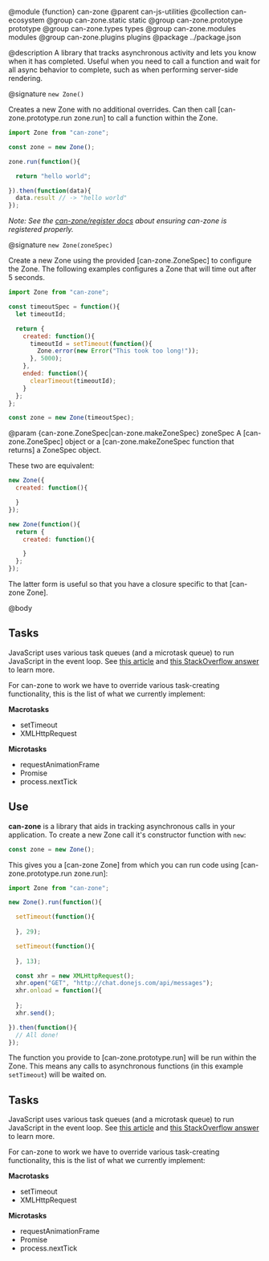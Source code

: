 @module {function} can-zone
@parent can-js-utilities
@collection can-ecosystem
@group can-zone.static static
@group can-zone.prototype prototype
@group can-zone.types types
@group can-zone.modules modules
@group can-zone.plugins plugins
@package ../package.json

@description A library that tracks asynchronous activity and lets you know when it has completed. Useful when you need to call a function and wait for all async behavior to complete, such as when performing server-side rendering.

@signature `new Zone()`

Creates a new Zone with no additional overrides. Can then call [can-zone.prototype.run zone.run] to call a function within the Zone.

```javascript
import Zone from "can-zone";

const zone = new Zone();

zone.run(function(){

  return "hello world";

}).then(function(data){
  data.result // -> "hello world"
});
```

*Note: See the [can-zone/register docs](https://github.com/canjs/can-zone/blob/master/docs/register.md) about ensuring can-zone is registered properly.*

@signature `new Zone(zoneSpec)`

Create a new Zone using the provided [can-zone.ZoneSpec] to configure the Zone. The following examples configures a Zone that will time out after 5 seconds.

```javascript
import Zone from "can-zone";

const timeoutSpec = function(){
  let timeoutId;

  return {
    created: function(){
      timeoutId = setTimeout(function(){
        Zone.error(new Error("This took too long!"));
      }, 5000);
    },
    ended: function(){
      clearTimeout(timeoutId);
    }
  };
};

const zone = new Zone(timeoutSpec);
```

@param {can-zone.ZoneSpec|can-zone.makeZoneSpec} zoneSpec A [can-zone.ZoneSpec] object or a [can-zone.makeZoneSpec function that returns] a ZoneSpec object.

These two are equivalent:

```javascript
new Zone({
  created: function(){

  }
});

new Zone(function(){
  return {
    created: function(){

    }
  };
});
```

The latter form is useful so that you have a closure specific to that [can-zone Zone].

@body

## Tasks

JavaScript uses various task queues (and a microtask queue) to run JavaScript in the event loop. See [this article](https://jakearchibald.com/2015/tasks-microtasks-queues-and-schedules/) and [this StackOverflow answer](http://stackoverflow.com/questions/25915634/difference-between-microtask-and-macrotask-within-an-event-loop-context) to learn more.

For can-zone to work we have to override various task-creating functionality, this is the list of what we currently implement:

**Macrotasks**

* setTimeout
* XMLHttpRequest

**Microtasks**

* requestAnimationFrame
* Promise
* process.nextTick

## Use

**can-zone** is a library that aids in tracking asynchronous calls in your application. To create a new Zone call it's constructor function with `new`:

```javascript
const zone = new Zone();
```

This gives you a [can-zone Zone] from which you can run code using [can-zone.prototype.run zone.run]:

```javascript
import Zone from "can-zone";

new Zone().run(function(){

  setTimeout(function(){
    
  }, 29);

  setTimeout(function(){
    
  }, 13);

  const xhr = new XMLHttpRequest();
  xhr.open("GET", "http://chat.donejs.com/api/messages");
  xhr.onload = function(){
    
  };
  xhr.send();

}).then(function(){
  // All done!
});
```

The function you provide to [can-zone.prototype.run] will be run within the Zone. This means any calls to asynchronous functions (in this example `setTimeout`)	will be waited on.

## Tasks

JavaScript uses various task queues (and a microtask queue) to run JavaScript in the event loop. See [this article](https://jakearchibald.com/2015/tasks-microtasks-queues-and-schedules/) and [this StackOverflow answer](http://stackoverflow.com/questions/25915634/difference-between-microtask-and-macrotask-within-an-event-loop-context) to learn more.

For can-zone to work we have to override various task-creating functionality, this is the list of what we currently implement:

**Macrotasks**

* setTimeout
* XMLHttpRequest

**Microtasks**

* requestAnimationFrame
* Promise
* process.nextTick
